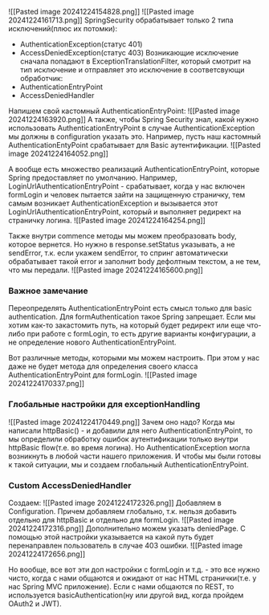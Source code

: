 ![[Pasted image 20241224154828.png]]
![[Pasted image 20241224161713.png]]
SpringSecurity обрабатывает только 2 типа исключений(плюс их потомки):
- AuthenticationException(статус 401)
- AccessDeniedException(статус 403)
Возникающие исключение сначала попадают в ExceptionTranslationFilter, который смотрит на тип исключение и отправляет это исключение в соответсвующи обработчик:
- AuthenticationEntryPoint
- AccessDeniedHandler

Напишем свой кастомный AuthenticationEntryPoint:
![[Pasted image 20241224163920.png]]
А также, чтобы Spring Security знал, какой нужно использовать AuthenticationEntryPoint в случае AuthenticationException мы должны в configuration указать это. Например, пусть наш кастомный AuthenticationEntyPoint срабатывает для Basic аутентификации. 
![[Pasted image 20241224164052.png]]

А вообще есть множество реализаций AuthenticationEntryPoint, которые Spring предоставляет по умолчанию. Например, LoginUrlAuthenticationEntryPoint - срабатывает, когда у нас включен formLogin и человек пытается зайти на защищенную страничку, тем самым возникает AuthenticationException и вызывается этот LoginUrlAuthenticationEntryPoint, который и выполняет редирект на страничку логина.
![[Pasted image 20241224164254.png]]

Также внутри commence методы мы можем преобразовать body, которое вернется. Но нужно в response.setStatus указывать, а не sendError, т.к. если укажем sendError, то спринг автоматически обрабатывает такой error и заполнит body дефолтным текстом, а не тем, что мы передали. 
![[Pasted image 20241224165600.png]]

### Важное замечание
Переопределять AuthenticationEntryPoint есть смысл только для basic authentication. Для formAuthentication такое Spring запрещает. Если мы хотим как-то закастомить путь, на который будет редирект или еще что-либо при работе с formLogin, то есть другие варианты конфигурации, а не определение нового AuthenticationEntryPoint.

Вот различные методы, которыми мы можем настроить. При этом у нас даже не будет метода для определения своего класса AuthenticationEntryPoint для formLogin.
![[Pasted image 20241224170337.png]]
### Глобальные настройки для exceptionHandling
![[Pasted image 20241224170449.png]]
Зачем оно надо? Когда мы написали httpBasic() - и добавили для него AuthenticationEntryPoint, то мы определили обработку ошибок аутентификации только внутри httpBasic flow(т.е. во время логина). Но AuthenticationException могла возникнуть в любой части нашего приложения. И чтобы мы были готовы к такой ситуации, мы и создаем глобальный AuthenticationEntryPoint. 

### Custom AccessDeniedHandler
Создаем:
![[Pasted image 20241224172326.png]]
Добавляем в Configuration. Причем добавляем глобально, т.к. нельзя добавить отдельно для httpBasic и отдельно для formLogin.
![[Pasted image 20241224172316.png]]
Дополнительно можем указать deniedPage. С помощью этой настройки указывается на какой путь будет перенаправлен пользователь в случае 403 ошибки. 
![[Pasted image 20241224172656.png]]

Но вообще, все вот эти доп настройки с formLogin и т.д. - это все нужно чисто, когда с нами общаются и ожидают от нас HTML странички(т.е. у нас Spring MVC приложение). Если с нами общаются по REST, то используется basicAuthentication(ну или другой вид, когда пройдем OAuth2 и JWT).

